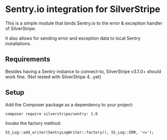 # Sentry.io integration for SilverStripe

This is a simple module that binds Sentry.io to the error & exception handler of SilverStripe.

It also allows for sending error and exception data to local Sentry installations.

## Requirements

Besides having a Sentry instance to connect-to, SilverStripe v3.1.0+ should work fine. (Not tested with SilverStripe 4...yet)

## Setup

Add the Composer package as a dependency to your project:

	composer require silverstripe/sentry: 1.0

Invoke the factory method:

    SS_Log::add_writer(SentryLogWriter::factory(), SS_Log::ERR, '<=');

